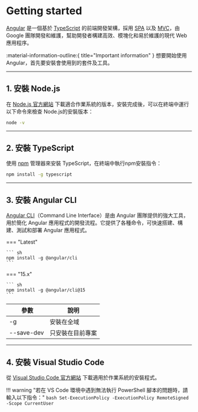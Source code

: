 # Getting started

[Angular] 是一個基於 [TypeScript] 的前端開發架構，採用 [SPA] 以及 [MVC]，由 Google 團隊開發和維護，幫助開發者構建高效、模塊化和易於維護的現代 Web 應用程序。

  [Angular]: https://zh.wikipedia.org/zh-tw/Angular
  [TypeScript]: https://www.typescriptlang.org
  [SPA]: https://zh.wikipedia.org/zh-tw/单页应用
  [MVC]: https://zh.wikipedia.org/zh-tw/MVC


:material-information-outline:{ title="Important information" } 想要開始使用 Angular，首先要安裝會使用到的套件及工具。

---

## 1. 安裝 Node.js

在 [Node.js 官方網站](https://nodejs.org/) 下載適合作業系統的版本，安裝完成後，可以在終端中運行以下命令來檢查 Node.js的安裝版本：

```bash
node -v
```

___

## 2. 安裝 TypeScript

使用 [npm](https://www.npmjs.com) 管理器來安裝 TypeScript，在終端中執行npm安裝指令：

```bash
npm install -g typescript
```

___

## 3. 安裝 Angular CLI

[Angular CLI](https://angular.io/cli)（Command Line Interface）是由 Angular 團隊提供的強大工具，用於簡化 Angular 應用程式的開發流程。它提供了各種命令，可快速搭建、構建、測試和部署 Angular 應用程式。

=== "Latest"

    ``` sh
    npm install -g @angular/cli
    ```

=== "15.x"

    ``` sh
    npm install -g @angular/cli@15
    ```


|  參數    | 說明 |
| --------- | ----------- |
| -g    | 安裝在全域       |
| --save-dev | 只安裝在目前專案  |

___

## 4. 安裝 Visual Studio Code

從 [Visual Studio Code 官方網站](https://code.visualstudio.com/) 下載適用於作業系統的安裝程式。  


!!! warning "若在 VS Code 環境中遇到無法執行 PowerShell 腳本的問題時，請輸入以下指令："
    ```bash
    Set-ExecutionPolicy -ExecutionPolicy RemoteSigned -Scope CurrentUser
    ```